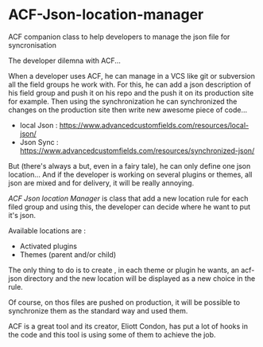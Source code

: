 # ACF-Json-location-manager
ACF companion class to help developers to manage the json file for syncronisation

The developer dilemna with ACF...

When a developer uses ACF, he can manage in a VCS like git or subversion all the field groups he work with.
For this, he can add a json description of his field group and push it on his repo and the push it on  its production  site for example. 
Then using the synchronization he can synchronized the changes on the production site then write new awesome piece of code...
- local Json : https://www.advancedcustomfields.com/resources/local-json/
- Json Sync : https://www.advancedcustomfields.com/resources/synchronized-json/

But (there's always a but, even in a fairy tale), he can only define one json location... And if the developer is working on several plugins or themes, all json are mixed and for delivery, it will be really annoying.

*ACF Json location Manager* is  class that add a new location rule for each filed group and using this, the developer can decide where he want to put it's json.

Available locations are :
- Activated plugins
- Themes (parent and/or child)

The only thing to do is to create , in each theme or plugin he wants, an acf-json directory and the new location will be displayed as a new choice in the rule.

Of course, on thos files are pushed on production, it will be possible to synchronize them as the standard way and used them.

ACF is a great tool and its creator, Eliott Condon, has put a lot of hooks in the code and this tool is using some of them to achieve the job.
